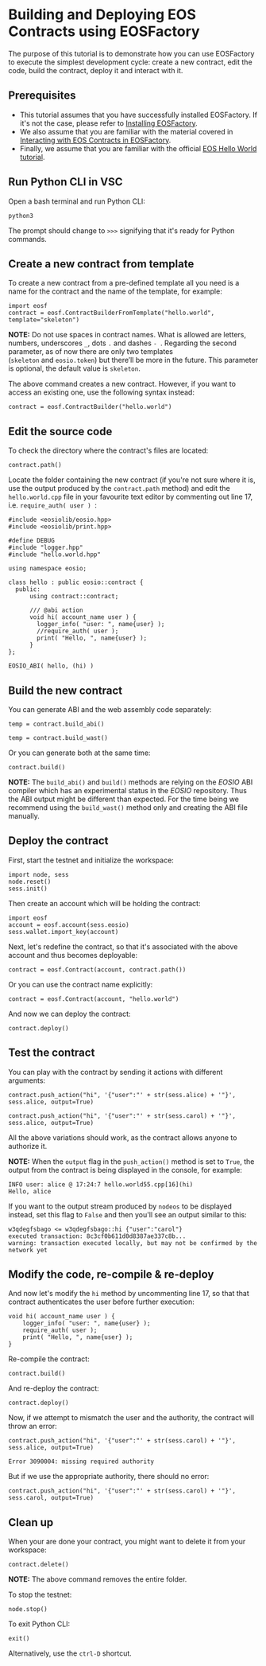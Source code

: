 # Building and Deploying EOS Contracts using EOSFactory

The purpose of this tutorial is to demonstrate how you can use EOSFactory to execute the simplest development cycle: create a new contract, edit the code, build the contract, deploy it and interact with it.

## Prerequisites

* This tutorial assumes that you have successfully installed EOSFactory. If it's not the case, please refer to [Installing EOSFactory](01.InstallingEOSFactory.html).
* We also assume that you are familiar with the material covered in [Interacting with EOS Contracts in EOSFactory](02.InteractingWithEOSContractsInEOSFactory.html).
* Finally, we assume that you are familiar with the official [EOS Hello World tutorial](https://github.com/EOSIO).

## Run Python CLI in VSC

Open a bash terminal and run Python CLI:

```
python3
```

The prompt should change to `>>>` signifying that it's ready for Python commands.

## Create a new contract from template

To create a new contract from a pre-defined template all you need is a name for the contract and the name of the template, for example:

```
import eosf
contract = eosf.ContractBuilderFromTemplate("hello.world", template="skeleton")
```

**NOTE:**  Do not use spaces in contract names. What is allowed are letters, numbers, underscores `_`, dots `.` and dashes `- `. Regarding the second parameter, as of now there are only two templates (`skeleton` and `eosio.token`) but there’ll be more in the future. This parameter is optional, the default value is `skeleton`.

The above command creates a new contract. However, if you want to access an existing one, use the following syntax instead:

```
contract = eosf.ContractBuilder("hello.world")
```

## Edit the source code

To check the directory where the contract's files are located:

```
contract.path()
```

Locate the folder containing the new contract (if you're not sure where it is, use the output produced by the `contract.path` method) and edit the `hello.world.cpp` file in your favourite text editor by commenting out line 17, i.e. `require_auth( user ) `:

```
#include <eosiolib/eosio.hpp>
#include <eosiolib/print.hpp>

#define DEBUG
#include "logger.hpp"
#include "hello.world.hpp" 

using namespace eosio;

class hello : public eosio::contract {
  public:
      using contract::contract; 

      /// @abi action 
      void hi( account_name user ) {
        logger_info( "user: ", name{user} );
        //require_auth( user );
        print( "Hello, ", name{user} );
      }
};

EOSIO_ABI( hello, (hi) )
```


## Build the new contract

You can generate ABI and the web assembly code separately:

```
temp = contract.build_abi()
```

```
temp = contract.build_wast()
```

Or you can generate both at the same time:

```
contract.build()
```

**NOTE:** The `build_abi()`  and `build()` methods are relying on the *EOSIO* ABI compiler which has an experimental status in the *EOSIO* repository. Thus the ABI output might be different than expected. For the time being we recommend using the `build_wast()` method only and creating the ABI file manually.

## Deploy the contract

First, start the testnet and initialize the workspace:

```
import node, sess
node.reset()
sess.init()
```

Then create an account which will be holding the contract:

```
import eosf
account = eosf.account(sess.eosio)
sess.wallet.import_key(account)
```

Next, let's redefine the contract, so that it's associated with the above account and thus becomes deployable:

```
contract = eosf.Contract(account, contract.path())
```

Or you can use the contract name explicitly:

```
contract = eosf.Contract(account, "hello.world")
```

And now we can deploy the contract:

```
contract.deploy()
```

## Test the contract

You can play with the contract by sending it actions with different arguments:

```
contract.push_action("hi", '{"user":"' + str(sess.alice) + '"}', sess.alice, output=True)
```

```
contract.push_action("hi", '{"user":"' + str(sess.carol) + '"}', sess.alice, output=True)
```

All the above variations should work, as the contract allows anyone to authorize it.

**NOTE:** When the `output` flag in the `push_action()` method is set to `True`, the output from the contract is being displayed in the console, for example:

```
INFO user: alice @ 17:24:7 hello.world55.cpp[16](hi)
Hello, alice
```

If you want to the output stream produced by `nodeos` to be displayed instead, set this flag to `False` and then you'll see an output similar to this:

```
w3qdegfsbago <= w3qdegfsbago::hi {"user":"carol"}
executed transaction: 8c3cf0b611d0d8387ae337c8b...
warning: transaction executed locally, but may not be confirmed by the network yet
```

## Modify the code, re-compile & re-deploy

And now let's modify the `hi` method by uncommenting line 17, so that that contract authenticates the user before further execution:

```
void hi( account_name user ) {
	logger_info( "user: ", name{user} );
	require_auth( user );
	print( "Hello, ", name{user} );
}
```

Re-compile the contract:

```
contract.build()
```

And re-deploy the contract:

```
contract.deploy()
```

Now, if we attempt to mismatch the user and the authority, the contract will throw an error:

```
contract.push_action("hi", '{"user":"' + str(sess.carol) + '"}', sess.alice, output=True)
```

```
Error 3090004: missing required authority
```

But if we use the appropriate authority, there should no error:

```
contract.push_action("hi", '{"user":"' + str(sess.carol) + '"}', sess.carol, output=True)
```

## Clean up

When your are done your contract, you might want to delete it from your workspace:

```
contract.delete()
```

**NOTE:** The above command removes the entire folder.

To stop the testnet:

```
node.stop()
```

To exit Python CLI:

```
exit()
```

Alternatively, use the `ctrl-D` shortcut.